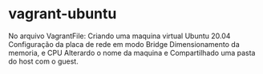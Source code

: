 # vagrant-ubuntu
No arquivo VagrantFile:
Criando uma maquina virtual Ubuntu 20.04
Configuração da placa de rede em modo Bridge
Dimensionamento da memoria, e CPU
Alterardo o nome da maquina e
Compartilhado uma pasta do host com o guest.
